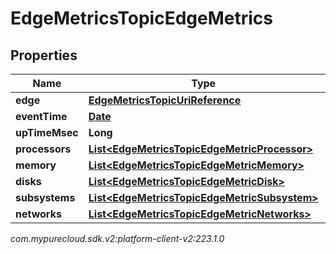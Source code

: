# EdgeMetricsTopicEdgeMetrics


## Properties

| Name | Type | Description | Notes |
| ------------ | ------------- | ------------- | ------------- |
| **edge** | [**EdgeMetricsTopicUriReference**](EdgeMetricsTopicUriReference) |  |  [optional] |
| **eventTime** | [**Date**](Date) |  |  [optional] |
| **upTimeMsec** | **Long** |  |  [optional] |
| **processors** | [**List&lt;EdgeMetricsTopicEdgeMetricProcessor&gt;**](EdgeMetricsTopicEdgeMetricProcessor) |  |  [optional] |
| **memory** | [**List&lt;EdgeMetricsTopicEdgeMetricMemory&gt;**](EdgeMetricsTopicEdgeMetricMemory) |  |  [optional] |
| **disks** | [**List&lt;EdgeMetricsTopicEdgeMetricDisk&gt;**](EdgeMetricsTopicEdgeMetricDisk) |  |  [optional] |
| **subsystems** | [**List&lt;EdgeMetricsTopicEdgeMetricSubsystem&gt;**](EdgeMetricsTopicEdgeMetricSubsystem) |  |  [optional] |
| **networks** | [**List&lt;EdgeMetricsTopicEdgeMetricNetworks&gt;**](EdgeMetricsTopicEdgeMetricNetworks) |  |  [optional] |




_com.mypurecloud.sdk.v2:platform-client-v2:223.1.0_
